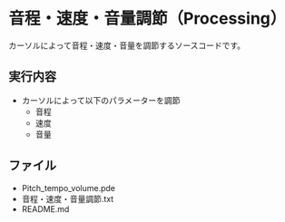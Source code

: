 # 音程・速度・音量調節（Processing）
 カーソルによって音程・速度・音量を調節するソースコードです。

## 実行内容
- カーソルによって以下のパラメーターを調節
	- 音程
	- 速度
	- 音量

## ファイル
- Pitch_tempo_volume.pde
- 音程・速度・音量調節.txt
- README.md
